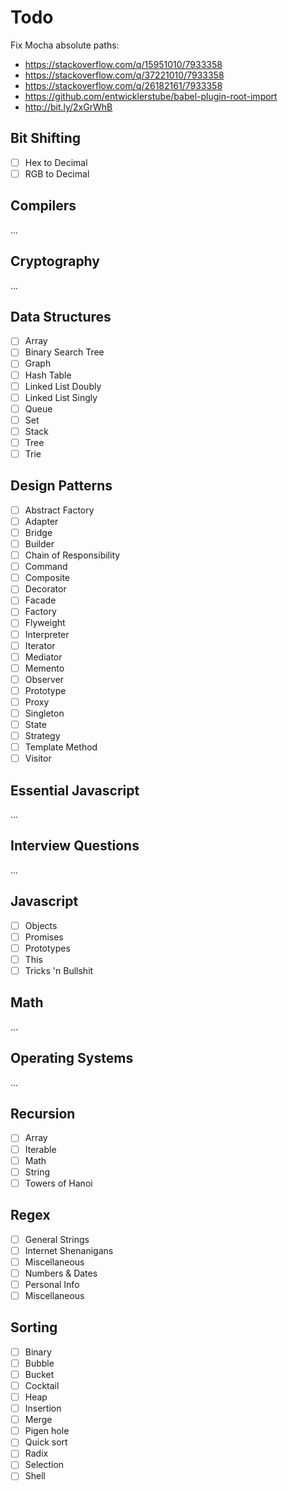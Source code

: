 # Todo
Fix Mocha absolute paths:
* https://stackoverflow.com/q/15951010/7933358
* https://stackoverflow.com/q/37221010/7933358
* https://stackoverflow.com/q/26182161/7933358
* https://github.com/entwicklerstube/babel-plugin-root-import
* http://bit.ly/2xGrWhB

## Bit Shifting
- [ ] Hex to Decimal
- [ ] RGB to Decimal

## Compilers
...

## Cryptography
...

## Data Structures
- [ ] Array
- [ ] Binary Search Tree
- [ ] Graph
- [ ] Hash Table
- [ ] Linked List Doubly
- [ ] Linked List Singly
- [ ] Queue
- [ ] Set
- [ ] Stack
- [ ] Tree
- [ ] Trie

## Design Patterns
- [ ] Abstract Factory
- [ ] Adapter
- [ ] Bridge
- [ ] Builder
- [ ] Chain of Responsibility
- [ ] Command
- [ ] Composite
- [ ] Decorator
- [ ] Facade
- [ ] Factory
- [ ] Flyweight
- [ ] Interpreter
- [ ] Iterator
- [ ] Mediator
- [ ] Memento
- [ ] Observer
- [ ] Prototype
- [ ] Proxy
- [ ] Singleton
- [ ] State
- [ ] Strategy
- [ ] Template Method
- [ ] Visitor

## Essential Javascript
...

## Interview Questions
...

## Javascript
- [ ] Objects
- [ ] Promises
- [ ] Prototypes
- [ ] This
- [ ] Tricks 'n Bullshit

## Math
...

## Operating Systems
...

## Recursion
- [ ] Array
- [ ] Iterable
- [ ] Math
- [ ] String
- [ ] Towers of Hanoi

## Regex
- [ ] General Strings
- [ ] Internet Shenanigans
- [ ] Miscellaneous
- [ ] Numbers & Dates
- [ ] Personal Info
- [ ] Miscellaneous

## Sorting
- [ ] Binary
- [ ] Bubble
- [ ] Bucket
- [ ] Cocktail
- [ ] Heap
- [ ] Insertion
- [ ] Merge
- [ ] Pigen hole
- [ ] Quick sort
- [ ] Radix
- [ ] Selection
- [ ] Shell
